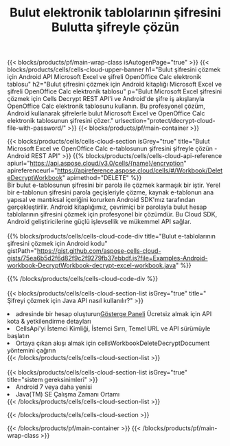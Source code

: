 ﻿---
title:  Bulut elektronik tablolarının şifresini Bulutta şifreyle çözün
description:  Microsoft Excel ve OpenOffice Calc için Bulut API'leri ve SDK'lar, bulut dosyalarında parola ile şifre çözer. Cells Cloud API ile bulut e-tablolarının şifresini çözün. SDK, geliştirme dillerini destekler. Android, C#, Go, Java, NodeJS, Perl, PHP, Python, Ruby ve Swift'i içerir.
url: /tr/android/protect/decrypt-cloud-file-with-password/
---
{{< blocks/products/pf/main-wrap-class isAutogenPage="true" >}}
{{< blocks/products/cells/cells-cloud-upper-banner h1="Bulut şifresini çözmek için Android API Microsoft Excel ve şifreli OpenOffice Calc elektronik tablosu" h2="Bulut şifresini çözmek için Android kitaplığı Microsoft Excel ve şifreli OpenOffice Calc elektronik tablosu" p="Bulut Microsoft Excel şifresini çözmek için Cells Decrypt REST API\'i ve Android\'de şifre iş akışlarıyla OpenOffice Calc elektronik tablosunu kullanın. Bu profesyonel çözüm, Android kullanarak şifrelerle bulut Microsoft Excel ve OpenOffice Calc elektronik tablosunun şifresini çözer." urlsection="protect/decrypt-cloud-file-with-password/" >}}
{{< blocks/products/pf/main-container >}}

{{< blocks/products/cells/cells-cloud-section isGrey="true" title="Bulut Microsoft Excel ve OpenOffice Calc e-tablosunun şifresini şifreyle çözün - Android REST API" >}}
{{% blocks/products/cells/cells-cloud-api-reference apiurl="https://api.aspose.cloud/v3.0/cells/{name}/encryption" apireferenceurl="https://apireference.aspose.cloud/cells/#/Workbook/DeleteDecryptWorkbook" apimethod="DELETE" %}}
<br/>
Bir bulut e-tablosunun şifresini bir parola ile çözmek karmaşık bir iştir. Yerel bir e-tablonun şifresini parola geçişleriyle çözme, kaynak e-tablonun ana yapısal ve mantıksal içeriğini korurken Android SDK'mız tarafından gerçekleştirilir. Android kitaplığımız, çevrimiçi bir parolayla bulut hesap tablolarının şifresini çözmek için profesyonel bir çözümdür. Bu Cloud SDK, Android geliştiricilerine güçlü işlevsellik ve mükemmel API sağlar.
<br/>
<br/>
{{% blocks/products/cells/cells-cloud-code-div title="Bulut e-tablolarının şifresini çözmek için Android kodu" gistPath="https://gist.github.com/aspose-cells-cloud-gists/75ea6b5d2f6d82f9c2f9279fb37ebbdf.js?file=Examples-Android-workbook-DecryptWorkbook-decrypt-excel-workbook.java" %}}
  
{{% /blocks/products/cells/cells-cloud-code-div %}}
<br/>
<br/>
{{< blocks/products/cells/cells-cloud-section-list isGrey="true" title=" Şifreyi çözmek için Java API nasıl kullanılır?" >}}
<li> adresinde bir hesap oluşturun<a href="https://dashboard.aspose.cloud/">Gösterge Paneli</a> Ücretsiz almak için API kota & yetkilendirme detayları</li>
<li>CellsApi'yi İstemci Kimliği, İstemci Sırrı, Temel URL ve API sürümüyle başlatın</li>
<li>Ortaya çıkan akışı almak için cellsWorkbookDeleteDecryptDocument yöntemini çağırın</li>
{{< /blocks/products/cells/cells-cloud-section-list >}}
<br/>
<br/>
{{< blocks/products/cells/cells-cloud-section-list isGrey="true" title="sistem gereksinimleri" >}}
<li>Android 7 veya daha yenisi</li>
<li>Java(TM) SE Çalışma Zamanı Ortamı</li>
{{< /blocks/products/cells/cells-cloud-section-list >}}

{{< /blocks/products/cells/cells-cloud-section >}}

{{< /blocks/products/pf/main-container >}}
{{< /blocks/products/pf/main-wrap-class >}}

